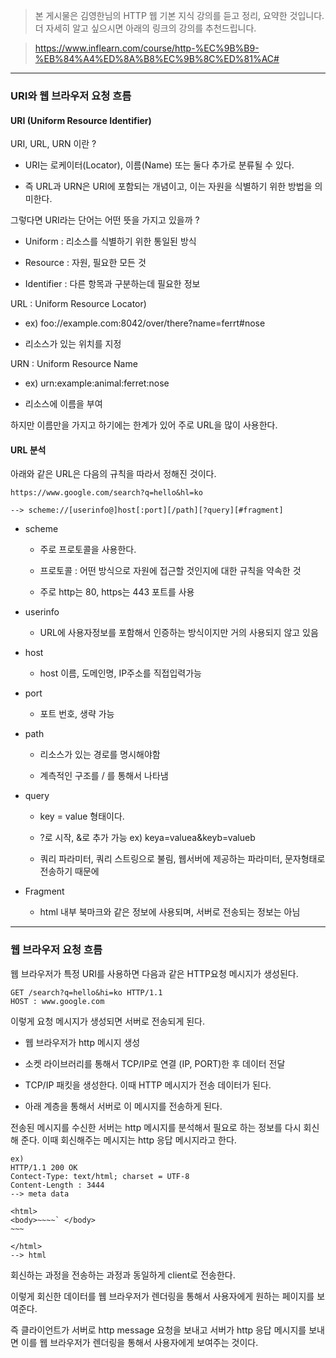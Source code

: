 > 본 게시물은 김영한님의 HTTP 웹 기본 지식 강의를 듣고 정리, 요약한 것입니다. 더 자세히 알고 싶으시면 아래의 링크의 강의를 추천드립니다.

> https://www.inflearn.com/course/http-%EC%9B%B9-%EB%84%A4%ED%8A%B8%EC%9B%8C%ED%81%AC#

---

### URI와 웹 브라우저 요청 흐름

#### URI (Uniform Resource Identifier)

URI, URL, URN 이란 ?

- URI는 로케이터(Locator), 이름(Name) 또는 둘다 추가로 분류될 수 있다.

- 즉 URL과 URN은 URI에 포함되는 개념이고, 이는 자원을 식별하기 위한 방법을 의미한다.

그렇다면 URI라는 단어는 어떤 뜻을 가지고 있을까 ?

- Uniform : 리소스를 식별하기 위한 통일된 방식

- Resource : 자원, 필요한 모든 것

- Identifier : 다른 항목과 구분하는데 필요한 정보

URL : Uniform Resource Locator)

- ex) foo://example.com:8042/over/there?name=ferrt#nose

- 리소스가 있는 위치를 지정

URN : Uniform Resource Name

- ex) urn:example:animal:ferret:nose

- 리소스에 이름을 부여

하지만 이름만을 가지고 하기에는 한계가 있어 주로 URL을 많이 사용한다.

#### URL 분석

아래와 같은 URL은 다음의 규칙을 따라서 정해진 것이다.

```
https://www.google.com/search?q=hello&hl=ko

--> scheme://[userinfo@]host[:port][/path][?query][#fragment]
```

- scheme

  - 주로 프로토콜을 사용한다.

  - 프로토콜 : 어떤 방식으로 자원에 접근할 것인지에 대한 규칙을 약속한 것

  - 주로 http는 80, https는 443 포트를 사용

- userinfo

  - URL에 사용자정보를 포함해서 인증하는 방식이지만 거의 사용되지 않고 있음

- host

  - host 이름, 도메인명, IP주소를 직접입력가능

- port

  - 포트 번호, 생략 가능

- path

  - 리소스가 있는 경로를 명시해야함

  - 계측적인 구조를 / 를 통해서 나타냄

- query

  - key = value 형태이다.

  - ?로 시작, &로 추가 가능 ex) keya=valuea&keyb=valueb

  - 쿼리 파라미터, 쿼리 스트링으로 불림, 웹서버에 제공하는 파라미터, 문자형태로 전송하기 때문에

- Fragment

  - html 내부 북마크와 같은 정보에 사용되며, 서버로 전송되는 정보는 아님

---

### 웹 브라우저 요청 흐름

웹 브라우저가 특정 URI를 사용하면 다음과 같은 HTTP요청 메시지가 생성된다.

```
GET /search?q=hello&hi=ko HTTP/1.1
HOST : www.google.com
```

이렇게 요청 메시지가 생성되면 서버로 전송되게 된다.

- 웹 브라우저가 http 메시지 생성

- 소켓 라이브러리를 통해서 TCP/IP로 연결 (IP, PORT)한 후 데이터 전달

- TCP/IP 패킷을 생성한다. 이때 HTTP 메시지가 전송 데이터가 된다.

- 아래 계층을 통해서 서버로 이 메시지를 전송하게 된다.

전송된 메시지를 수신한 서버는 http 메시지를 분석해서 필요로 하는 정보를 다시 회신해 준다. 이때 회신해주는 메시지는 http 응답 메시지라고 한다.

```
ex)
HTTP/1.1 200 OK
Contect-Type: text/html; charset = UTF-8
Content-Length : 3444
--> meta data

<html>
<body>~~~~` </body>
~~~

</html>
--> html
```

회신하는 과정을 전송하는 과정과 동일하게 client로 전송한다.

이렇게 회신한 데이터를 웹 브라우저가 렌더링을 통해서 사용자에게 원하는 페이지를 보여준다.

즉 클라이언트가 서버로 http message 요청을 보내고 서버가 http 응답 메시지를 보내면 이를 웹 브라우저가 렌더링을 통해서 사용자에게 보여주는 것이다.
